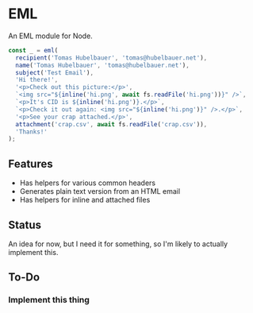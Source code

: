 # EML

An EML module for Node.

```javascript
const _ = eml(
  recipient('Tomas Hubelbauer', 'tomas@hubelbauer.net'),
  name('Tomas Hubelbauer', 'tomas@hubelbauer.net'),
  subject('Test Email'),
  'Hi there!',
  '<p>Check out this picture:</p>',
  `<img src="${inline('hi.png', await fs.readFile('hi.png'))}" />`,
  `<p>It's CID is ${inline('hi.png')}.</p>`,
  `<p>Check it out again: <img src="${inline('hi.png')}" />.</p>`,
  '<p>See your crap attached.</p>',
  attachment('crap.csv', await fs.readFile('crap.csv')),
  'Thanks!'
);
```

## Features

- Has helpers for various common headers
- Generates plain text version from an HTML email
- Has helpers for inline and attached files

## Status

An idea for now, but I need it for something, so I'm likely to actually implement this.

## To-Do

### Implement this thing
